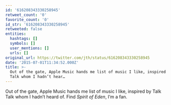 ```yaml
---
id: '616208343330258945'
retweet_count: '0'
favorite_count: '0'
id_str: '616208343330258945'
retweeted: false
entities:
  hashtags: []
  symbols: []
  user_mentions: []
  urls: []
original_url: https://twitter.com/jth/status/616208343330258945
date: '2015-07-01T11:34:52.000Z'
title: >-
  Out of the gate, Apple Music hands me list of music I like, inspired by Talk
  Talk whom I hadn’t hear…
---
```


Out of the gate, Apple Music hands me list of music I like, inspired by Talk Talk whom I hadn’t heard of. Find _Spirit of Eden_, I’m a fan.